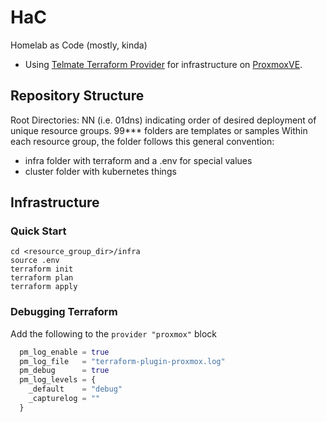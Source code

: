 # HaC

Homelab as Code (mostly, kinda)

- Using [Telmate Terraform Provider](https://github.com/Telmate/terraform-provider-proxmox) for infrastructure on [ProxmoxVE](https://www.proxmox.com/en/proxmox-ve).

## Repository Structure
Root Directories: NN<name> (i.e. 01dns) indicating order of desired deployment of unique resource groups. 99*** folders are templates or samples
Within each resource group, the folder follows this general convention:
- infra folder with terraform and a .env for special values
- cluster folder with kubernetes things

## Infrastructure
### Quick Start
```shell
cd <resource_group_dir>/infra
source .env
terraform init
terraform plan
terraform apply
```

### Debugging Terraform
Add the following to the `provider "proxmox"` block
```terraform
  pm_log_enable = true
  pm_log_file   = "terraform-plugin-proxmox.log"
  pm_debug      = true
  pm_log_levels = {
    _default    = "debug"
    _capturelog = ""
  }
```